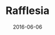 ---
layout: post
title: "Rafflesia"
date: 2016-06-06
categories: [Horde]
image: http://www.pokepedia.fr/images/c/cd/Rafflesia-RFVF.png
caught: Mystherbe
location: Route 120
level: 13
version: OR
---